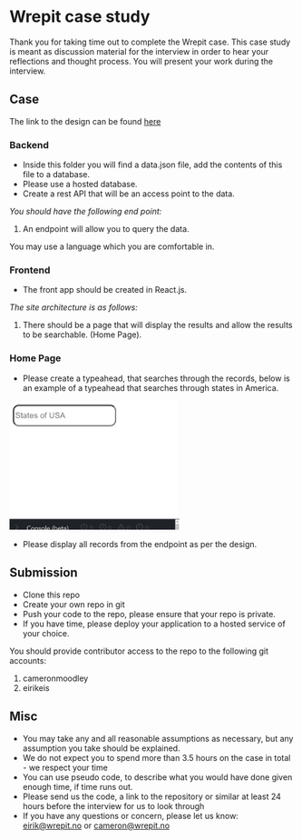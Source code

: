 # Wrepit case study

Thank you for taking time out to complete the Wrepit case. This case study is meant as discussion material for the interview in order to hear your reflections and thought process. You will present your work during the interview.

## Case

The link to the design can be found [here](https://www.figma.com/file/XSrwaCekodIduyTnlGHv6V/Wrepit-Case-study?node-id=0%3A1)

### Backend

- Inside this folder you will find a data.json file, add the contents of this file to a database.
- Please use a hosted database.
- Create a rest API that will be an access point to the data.

_You should have the following end point:_

1. An endpoint will allow you to query the data.

You may use a language which you are comfortable in.

### Frontend

- The front app should be created in React.js.

_The site architecture is as follows:_

1. There should be a page that will display the results and allow the results to be searchable. (Home Page).

### Home Page

- Please create a typeahead, that searches through the records, below is an example of a typeahead that searches through states in America.

<img src="./readmeImages/typeahead.gif" width="300">

- Please display all records from the endpoint as per the design.

## Submission

- Clone this repo
- Create your own repo in git
- Push your code to the repo, please ensure that your repo is private.
- If you have time, please deploy your application to a hosted service of your choice.

You should provide contributor access to the repo to the following git accounts:

1. cameronmoodley
2. eirikeis

## Misc

- You may take any and all reasonable assumptions as necessary, but any assumption you take should be explained.
- We do not expect you to spend more than 3.5 hours on the case in total - we respect your time
- You can use pseudo code, to describe what you would have done given enough time, if time runs out.
- Please send us the code, a link to the repository or similar at least 24 hours before the interview for us to look through
- If you have any questions or concern, please let us know: eirik@wrepit.no or cameron@wrepit.no
